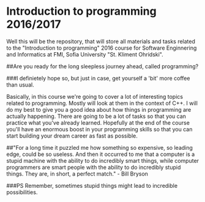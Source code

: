 # Introduction to programming 2016/2017
Well this will be the repository, that will store all materials and tasks related to the "Introduction to programming" 2016 course for Software Enginnering and Informatics at FMI, Sofia University "St. Kliment Ohridski". 

##Are you ready for the long sleepless journey ahead, called programming?

###I definietely hope so, but just in case, get yourself a 'bit' more coffee than usual.

Basically, in this course we're going to cover a lot of interesting topics related to programming. Mostly will look at them in the context of C++. I will do my best to give you a good idea about how things in programming are actually happening. There are going to be a lot of tasks so that you can practice what you've already learned. Hopefully at the end of the course you'll have an enormous boost in your programming skills so that you can start building your dream career as fast as possible.

##"For a long time it puzzled me how something so expensive, so leading edge, could be so useless. And then it occurred to me that a computer is a stupid machine with the ability to do incredibly smart things, while computer programmers are smart people with the ability to do incredibly stupid things. They are, in short, a perfect match." - Bill Bryson

###PS
Remember, sometimes stupid things might lead to incredible possibilities.
